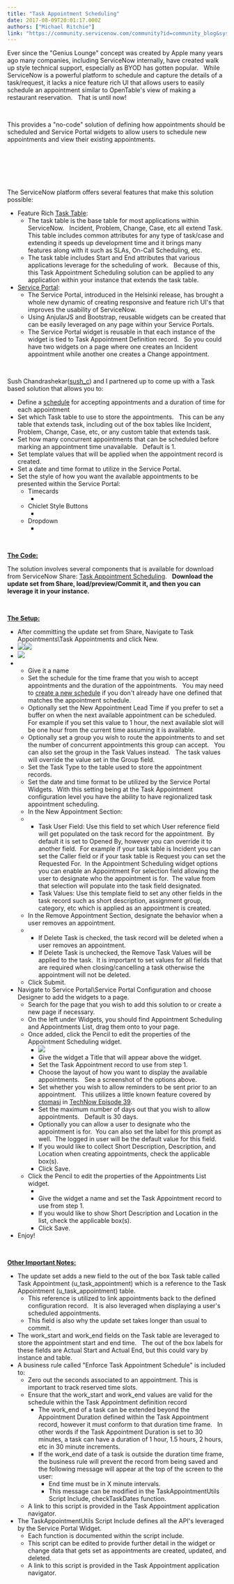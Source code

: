 ```yaml
---
title: "Task Appointment Scheduling"
date: 2017-08-09T20:01:17.000Z
authors: ["Michael Ritchie"]
link: "https://community.servicenow.com/community?id=community_blog&sys_id=e46e6eaddbd0dbc01dcaf3231f9619ba"
---
```

<p>Ever since the &#34;Genius Lounge&#34; concept was created by Apple many years ago many companies, including ServiceNow internally, have created walk up style technical support, especially as BYOD has gotten popular.   While ServiceNow is a powerful platform to schedule and capture the details of a task/request, it lacks a nice feature rich UI that allows users to easily schedule an appointment similar to OpenTable&#39;s view of making a restaurant reservation.   That is until now!</p>
<p> </p>
<p>This provides a &#34;no-code&#34; solution of defining how appointments should be scheduled and Service Portal widgets to allow users to schedule new appointments and view their existing appointments.</p>
<p> </p>
<p><img class="image-15 jive-image" style="max-width: 1200px; max-height: 900px;" src="5818890adb1413043eb27a9e0f961924.iix" alt="" /></p>
<p><img class="jive-image image-10" style="max-width: 1200px; max-height: 900px;" src="4536858adb10d304b322f4621f961989.iix" alt="" /></p>
<p> </p>
<p>The ServiceNow platform offers several features that make this solution possible:</p>
<ul><li>Feature Rich <a title="ocs.servicenow.com/bundle/istanbul-servicenow-platform/page/administer/task-table/concept/c_TaskTable.html" href="https://docs.servicenow.com/bundle/istanbul-servicenow-platform/page/administer/task-table/concept/c_TaskTable.html" rel="nofollow">Task Table</a>:
<ul><li>The task table is the base table for most applications within ServiceNow.   Incident, Problem, Change, Case, etc all extend Task.   This table includes common attributes for any type of task/case and extending it speeds up development time and it brings many features along with it such as SLAs, On-Call Scheduling, etc.</li><li>The task table includes Start and End attributes that various applications leverage for the scheduling of work.   Because of this, this Task Appointment Scheduling solution can be applied to any application within your instance that extends the task table.</li></ul>
</li><li><a title="ocs.servicenow.com/bundle/istanbul-servicenow-platform/page/build/service-portal/concept/c_ServicePortal.html" href="https://docs.servicenow.com/bundle/istanbul-servicenow-platform/page/build/service-portal/concept/c_ServicePortal.html" rel="nofollow">Service Portal</a>:
<ul><li>The Service Portal, introduced in the Helsinki release, has brought a whole new dynamic of creating responsive and feature rich UI&#39;s that improves the usability of ServiceNow.</li><li>Using AnjularJS and Bootstrap, reusable widgets can be created that can be easily leveraged on any page within your Service Portals.</li><li>The Service Portal widget is reusable in that each instance of the widget is tied to Task Appointment Definition record.   So you could have two widgets on a page where one creates an Incident appointment while another one creates a Change appointment.</li></ul>
</li></ul>
<p> </p>
<p>Sush Chandrashekar(<a class="jive_macro jive_macro_user" title="sush_c" href="community?id&#61;community_user_profile&amp;user&#61;18919ae9db981fc09c9ffb651f961964" rel="nofollow">sush_c</a>) and I partnered up to come up with a Task based solution that allows you to:</p>
<ul><li>Define a <a title="ocs.servicenow.com/bundle/istanbul-servicenow-platform/page/administer/time/concept/c_UseSchedules.html" href="https://docs.servicenow.com/bundle/istanbul-servicenow-platform/page/administer/time/concept/c_UseSchedules.html" rel="nofollow">schedule</a> for accepting appointments and a duration of time for each appointment</li><li>Set which Task table to use to store the appointments.   This can be any table that extends task, including out of the box tables like Incident, Problem, Change, Case, etc, or any custom table that extends task.</li><li>Set how many concurrent appointments that can be scheduled before marking an appointment time unavailable.   Default is 1.</li><li>Set template values that will be applied when the appointment record is created.</li><li>Set a date and time format to utilize in the Service Portal.</li><li>Set the style of how you want the available appointments to be presented within the Service Portal:
<ul><li>Timecards
<ul><li><img class="image-13 jive-image" style="max-width: 1200px; max-height: 900px;" src="9620a7b5dbd01704ed6af3231f9619ee.iix" alt="" /></li></ul>
</li></ul>
<ul><li>Chiclet Style Buttons
<ul><li><img class="image-12 jive-image" style="max-width: 1200px; max-height: 900px;" src="6391240adb1c5344e9737a9e0f96197c.iix" alt="" /></li></ul>
</li><li>Dropdown
<ul><li><img class="jive-image image-14" style="max-width: 1200px; max-height: 900px;" src="aab4e7bddb50dfc0b322f4621f961930.iix" alt="" /></li></ul>
</li></ul>
</li></ul>
<p> </p>
<p><span style="text-decoration: underline;"><strong>The Code:</strong></span></p>
<p>The solution involves several components that is available for download from ServiceNow Share: <a title="https://developer.servicenow.com/app.do#!/share/contents/8781058_task_appointment_scheduling?t&#61;PRODUCT_DETAILS" href="https://developer.servicenow.com/app.do#!/share/contents/8781058_task_appointment_scheduling?t&#61;PRODUCT_DETAILS" rel="nofollow">Task Appointment Scheduling</a>.   <strong>Download the update set from Share, load/preview/Commit it, and then you can leverage it in your instance.</strong></p>
<p> </p>
<p><span style="text-decoration: underline;"><strong>The Setup:</strong></span></p>
<ul><li>After committing the update set from Share, Navigate to Task Appointments\Task Appointments and click New.</li><li><img src="https://community.servicenow.com/8599e317dbed04d05129a851ca9619fc.iix" /><img style="max-width: 100%; max-height: 480px;" src="/undefined.iix" /></li><li><img src="https://community.servicenow.com/54636621db153388fece0b55ca961966.iix" /></li><li>
<ul><li>Give it a name</li><li>Set the schedule for the time frame that you wish to accept appointments and the duration of the appointments.   You may need to <a title="ocs.servicenow.com/bundle/istanbul-servicenow-platform/page/administer/time/task/t_DefineASchedule.html" href="https://docs.servicenow.com/bundle/istanbul-servicenow-platform/page/administer/time/task/t_DefineASchedule.html" rel="nofollow">create a new schedule</a> if you don&#39;t already have one defined that matches the appointment schedule.</li><li>Optionally set the New Appointment Lead Time if you prefer to set a buffer on when the next available appointment can be scheduled.  For example if you set this value to 1 hour, the next available slot will be one hour from the current time assuming it is available.</li><li>Optionally set a group you wish to route the appointments to and set the number of concurrent appointments this group can accept.   You can also set the group in the Task Values instead.   The task values will override the value set in the Group field.</li><li>Set the Task Type to the table used to store the appointment records.</li><li>Set the date and time format to be utilized by the Service Portal Widgets.  With this setting being at the Task Appointment configuration level you have the ability to have regionalized task appointment scheduling.</li><li>In the New Appointment Section:</li><li>
<ul><li>Task User Field: Use this field to set which User reference field will get populated on the task record for the appointment.  By default it is set to Opened By, however you can override it to another field.  For example if your task table is Incident you can set the Caller field or if your task table is Request you can set the Requested For.  In the Appointment Scheduling widget options you can enable an Appointment For selection field allowing the user to designate who the appointment is for.  The value from that selection will populate into the task field designated.</li><li>Task Values: Use this template field to set any other fields in the task record such as short description, assignment group, category, etc which is applied as an appointment is created.</li></ul>
</li><li>In the Remove Appointment Section, designate the behavior when a user removes an appointment.</li><li>
<ul><li>If Delete Task is checked, the task record will be deleted when a user removes an appointment.</li><li>If Delete Task is unchecked, the Remove Task Values will be applied to the task.  It is important to set values for all fields that are required when closing/cancelling a task otherwise the appointment will not be deleted.</li></ul>
</li><li>Click Submit.</li></ul>
</li><li>Navigate to Service Portal\Service Portal Configuration and choose Designer to add the widgets to a page.
<ul><li>Search for the page that you wish to add this solution to or create a new page if necessary.</li><li>On the left under Widgets, you should find Appointment Scheduling and Appointments List, drag them onto to your page.</li><li>Once added, click the Pencil to edit the properties of the Appointment Scheduling widget.
<ul><li><img src="https://community.servicenow.com/b210cbc6dbc1885813b5fb2439961994.iix" /></li><li>Give the widget a Title that will appear above the widget.</li><li>Set the Task Appointment record to use from step 1.</li><li>Choose the layout of how you want to display the available appointments.   See a screenshot of the options above.</li><li>Set whether you wish to allow reminders to be sent prior to an appointment.   This utilizes a little known feature covered by <a class="jive_macro jive_macro_user" title="ctomasi" href="community?id&#61;community_user_profile&amp;user&#61;7ae05a61db981fc09c9ffb651f9619a2" rel="nofollow">ctomasi</a> in <a title="" href="community?id&#61;community_question&amp;sys_id&#61;8e4b0321db9cdbc01dcaf3231f961980" rel="nofollow">TechNow Episode 39</a>.</li><li>Set the maximum number of days out that you wish to allow appointments.   Default is 30 days.</li><li>Optionally you can allow a user to designate who the appointment is for.  You can also set the label for this prompt as well.  The logged in user will be the default value for this field.</li><li>If you would like to collect Short Description, Description, and Location when creating appointments, check the applicable box(s).</li><li>Click Save.</li></ul>
</li><li>Click the Pencil to edit the properties of the Appointments List widget.
<ul><li><img class="jive-image image-18" style="max-width: 1200px; max-height: 900px;" src="3fb64c86db9cd3041dcaf3231f96196d.iix" alt="" /></li><li>Give the widget a name and set the Task Appointment record to use from step 1.</li><li>If you would like to show Short Description and Location in the list, check the applicable box(s).</li><li>Click Save.</li></ul>
</li></ul>
</li><li>Enjoy!</li></ul>
<p> </p>
<p><span style="text-decoration: underline;"><strong>Other Important Notes:</strong></span></p>
<ul><li>The update set adds a new field to the out of the box Task table called Task Appointment (u_task_appointment) which is a reference to the Task Appointment (u_task_appointment) table.
<ul><li>This reference is utilized to link appointments back to the defined configuration record.   It is also leveraged when displaying a user&#39;s scheduled appointments.</li><li>This field is also why the update set takes longer than usual to commit.</li></ul>
</li><li>The work_start and work_end fields on the Task table are leveraged to store the appointment start and end time.   The out of the box labels for these fields are Actual Start and Actual End, but this could vary by instance and table.</li><li>A business rule called &#34;Enforce Task Appointment Schedule&#34; is included to:
<ul><li>Zero out the seconds associated to an appointment. This is important to track reserved time slots.</li><li>Ensure that the work_start and work_end values are valid for the schedule within the Task Appointment definition record
<ul><li>The work_end of a task can be extended beyond the Appointment Duration defined within the Task Appointment record, however it must conform to that duration time frame.   In other words if the Task Appointment Duration is set to 30 minutes, a task can have a duration of 1 hour, 1.5 hours, 2 hours, etc in 30 minute increments.</li><li>If the work_end date of a task is outside the duration time frame, the business rule will prevent the record from being saved and the following message will appear at the top of the screen to the user:
<ul><li>End time must be in X minute intervals.</li><li>This message can be modified in the TaskAppointmentUtils Script Include, checkTaskDates function.</li></ul>
</li></ul>
</li><li>A link to this script is provided in the Task Appointment application navigator.</li></ul>
</li><li>The TaskAppointmentUtils Script Include defines all the API&#39;s leveraged by the Service Portal Widget.
<ul><li>Each function is documented within the script include.</li><li>This script can be edited to provide further detail in the widget or change data that gets set as appointments are created, updated, and deleted.</li><li>A link to this script is provided in the Task Appointment application navigator.</li></ul>
</li></ul>